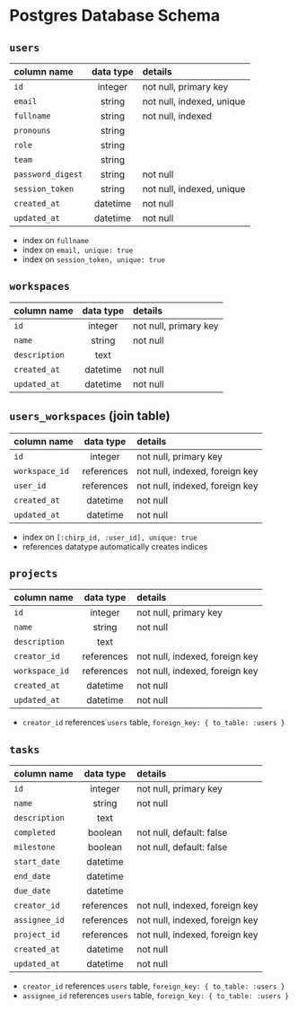 # Postgres Database Schema

## `users`

| column name       | data type | details                   |
| :---------------- | :-------: | :------------------------ |
| `id`              | integer   | not null, primary key     |
| `email`           | string    | not null, indexed, unique |
| `fullname`        | string    | not null, indexed         |
| `pronouns`        | string    |                           |
| `role`            | string    |                           |
| `team`            | string    |                           |
| `password_digest` | string    | not null                  |
| `session_token`   | string    | not null, indexed, unique |
| `created_at`      | datetime  | not null                  |
| `updated_at`      | datetime  | not null                  |

- index on `fullname`
- index on `email, unique: true`
- index on `session_token, unique: true`

## `workspaces`

| column name  | data type | details                        |
| :----------- | :-------: | :----------------------------- |
| `id`         | integer   | not null, primary key          |
| `name`       | string    | not null                       |
| `description`| text      |                                |
| `created_at` | datetime  | not null                       |
| `updated_at` | datetime  | not null                       |

## `users_workspaces` (join table)

| column name    | data type   | details                        |
| :-----------   | :---------: | :----------------------------- |
| `id`           | integer     | not null, primary key          |
| `workspace_id` | references  | not null, indexed, foreign key |
| `user_id`      | references  | not null, indexed, foreign key |
| `created_at`   | datetime    | not null                       |
| `updated_at`   | datetime    | not null                       |

- index on `[:chirp_id, :user_id], unique: true`
- references datatype automatically creates indices

## `projects`

| column name     | data type   | details                        |
| :-----------    | :---------: | :----------------------------- |
| `id`            | integer     | not null, primary key          |
| `name`          | string      | not null                       |
| `description`   | text        |                                |
| `creator_id`      | references  | not null, indexed, foreign key |
| `workspace_id`  | references  | not null, indexed, foreign key |
| `created_at`    | datetime    | not null                       |
| `updated_at`    | datetime    | not null                       |

- `creator_id` references `users` table, `foreign_key: { to_table: :users }`

## `tasks`

| column name     | data type   | details                        |
| :-----------    | :---------: | :----------------------------- |
| `id`            | integer     | not null, primary key          |
| `name`          | string      | not null                       |
| `description`   | text        |                                |
| `completed`     | boolean     | not null, default: false       |
| `milestone`     | boolean     | not null, default: false       |
| `start_date`    | datetime    |                                |
| `end_date`      | datetime    |                                |
| `due_date`      | datetime    |                                |
| `creator_id`    | references  | not null, indexed, foreign key |
| `assignee_id`   | references  | not null, indexed, foreign key |
| `project_id`    | references  | not null, indexed, foreign key |
| `created_at`    | datetime    | not null                       |
| `updated_at`    | datetime    | not null                       |

- `creator_id` references `users` table, `foreign_key: { to_table: :users }`
- `assignee_id` references `users` table, `foreign_key: { to_table: :users }`

